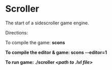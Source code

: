 Scroller
========

The start of a sidescroller game engine.

Directions:

To compile the game: <b>scons

To compile the editor & game: <b>scons --editor=1

To run game: <b>./scroller <i>\<path to .lvl file\>


